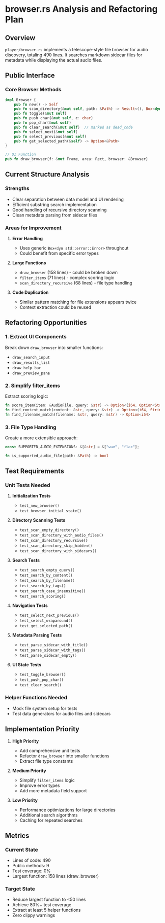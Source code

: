 # browser.rs Analysis and Refactoring Plan

## Overview
`player/browser.rs` implements a telescope-style file browser for audio discovery, totaling 490 lines. It searches markdown sidecar files for metadata while displaying the actual audio files.

## Public Interface

### Core Browser Methods
```rust
impl Browser {
    pub fn new() -> Self
    pub fn scan_directory(&mut self, path: &Path) -> Result<(), Box<dyn std::error::Error>>
    pub fn toggle(&mut self)
    pub fn push_char(&mut self, c: char)
    pub fn pop_char(&mut self)
    pub fn clear_search(&mut self)  // marked as dead_code
    pub fn select_next(&mut self)
    pub fn select_previous(&mut self)
    pub fn get_selected_path(&self) -> Option<&Path>
}

// UI Function
pub fn draw_browser(f: &mut Frame, area: Rect, browser: &Browser)
```

## Current Structure Analysis

### Strengths
- Clear separation between data model and UI rendering
- Efficient substring search implementation
- Good handling of recursive directory scanning
- Clean metadata parsing from sidecar files

### Areas for Improvement

1. **Error Handling**
   - Uses generic `Box<dyn std::error::Error>` throughout
   - Could benefit from specific error types

2. **Large Functions**
   - `draw_browser` (158 lines) - could be broken down
   - `filter_items` (71 lines) - complex scoring logic
   - `scan_directory_recursive` (68 lines) - file type handling

3. **Code Duplication**
   - Similar pattern matching for file extensions appears twice
   - Context extraction could be reused

## Refactoring Opportunities

### 1. Extract UI Components
Break down `draw_browser` into smaller functions:
- `draw_search_input`
- `draw_results_list`
- `draw_help_bar`
- `draw_preview_pane`

### 2. Simplify filter_items
Extract scoring logic:
```rust
fn score_item(item: &AudioFile, query: &str) -> Option<(i64, Option<String>)>
fn find_content_match(content: &str, query: &str) -> Option<(i64, String)>
fn find_filename_match(filename: &str, query: &str) -> Option<i64>
```

### 3. File Type Handling
Create a more extensible approach:
```rust
const SUPPORTED_AUDIO_EXTENSIONS: &[&str] = &["wav", "flac"];

fn is_supported_audio_file(path: &Path) -> bool
```

## Test Requirements

### Unit Tests Needed

1. **Initialization Tests**
   - `test_new_browser()`
   - `test_browser_initial_state()`

2. **Directory Scanning Tests**
   - `test_scan_empty_directory()`
   - `test_scan_directory_with_audio_files()`
   - `test_scan_directory_recursive()`
   - `test_scan_directory_skip_hidden()`
   - `test_scan_directory_with_sidecars()`

3. **Search Tests**
   - `test_search_empty_query()`
   - `test_search_by_content()`
   - `test_search_by_filename()`
   - `test_search_by_tags()`
   - `test_search_case_insensitive()`
   - `test_search_scoring()`

4. **Navigation Tests**
   - `test_select_next_previous()`
   - `test_select_wraparound()`
   - `test_get_selected_path()`

5. **Metadata Parsing Tests**
   - `test_parse_sidecar_with_title()`
   - `test_parse_sidecar_with_tags()`
   - `test_parse_sidecar_empty()`

6. **UI State Tests**
   - `test_toggle_browser()`
   - `test_push_pop_char()`
   - `test_clear_search()`

### Helper Functions Needed
- Mock file system setup for tests
- Test data generators for audio files and sidecars

## Implementation Priority

1. **High Priority**
   - Add comprehensive unit tests
   - Refactor `draw_browser` into smaller functions
   - Extract file type constants

2. **Medium Priority**
   - Simplify `filter_items` logic
   - Improve error types
   - Add more metadata field support

3. **Low Priority**
   - Performance optimizations for large directories
   - Additional search algorithms
   - Caching for repeated searches

## Metrics

### Current State
- Lines of code: 490
- Public methods: 9
- Test coverage: 0%
- Largest function: 158 lines (draw_browser)

### Target State
- Reduce largest function to <50 lines
- Achieve 80%+ test coverage
- Extract at least 5 helper functions
- Zero clippy warnings